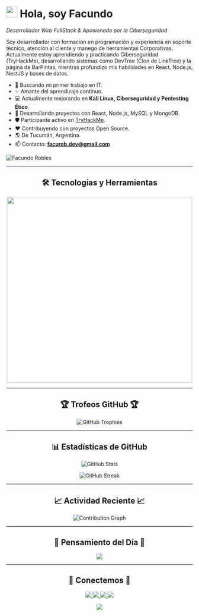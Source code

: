 <!--Header Name-->
# <img src="https://emojis.slackmojis.com/emojis/images/1531849430/4246/blob-sunglasses.gif?1531849430" width="30"/> Hola, soy Facundo
*Desarrollador Web FullStack & Apasionado por la Ciberseguridad*

<!--Start Intro-->
<p align="left">
Soy desarrollador con formación en programación y experiencia en soporte técnico, atención al cliente y manego de herramientas Corporativas. Actualmente estoy aprendiendo y practicando Ciberseguridad (TryHackMe), desarrollando sistemas como DevTree (Clon de LinkTree) y la página de BarPintas, mientras profundizo mis habilidades en React, Node.js, NestJS y bases de datos.
</p>

- 🎯 Buscando mi primer trabajo en IT.
- ✨ Amante del aprendizaje continuo.
- 💻 Actualmente mejorando en **Kali Linux, Ciberseguridad y Pentesting Ético**.
- 🚀 Desarrollando proyectos con React, Node.js, MySQL y MongoDB.
- 🛡 Participante activo en [TryHackMe](https://tryhackme.com).
- ❤️ Contribuyendo con proyectos Open Source.
- 🌎 De Tucumán, Argentina.
- 📫 Contacto: **facurob.dev@gmail.com**

<!--End Intro-->

<!--Profile Count Badge-->
<p align="left">
  <img src="https://komarev.com/ghpvc/?username=facundorobles&label=Profile%20views&color=770677&style=for-the-badge&logo=star" alt="Facundo Robles" />
</p>

---

<!--Languages and Tools Section-->
<h2 align="center">🛠 Tecnologías y Herramientas</h2>
<p align="center">
<img width="500px" src="https://skillicons.dev/icons?i=html,css,js,bootstrap,react,vite,tailwind,nodejs,express,npm,ts,mysql,mongo,py,kali,linux,windows,git,github,vscode,visualstudio,postman,netlify,aws&perline=8" />
</p>

---

<!--Trophies Section-->
<h2 align="center">🏆 Trofeos GitHub 🏆</h2>
<p align="center">
  <img src="https://github-profile-trophy.vercel.app/?username=facundorobles&theme=onedark&margin-w=15&margin-h=15" alt="GitHub Trophies" />
</p>

---

<!--Github Stats Table-->
<h2 align="center">📊 Estadísticas de GitHub</h2>
<p align="center">
  <img src="https://github-readme-stats.vercel.app/api?username=facundorobles&count_private=true&show_icons=true&theme=tokyonight" alt="GitHub Stats" />
</p>
<p align="center">
  <img src="https://streak-stats.demolab.com?user=facundorobles&theme=tokyonight" alt="GitHub Streak" />
</p>

---

<!--Contribution Graph-->
<h2 align="center">📈 Actividad Reciente 📈</h2>
<p align="center">
  <img src="https://github-readme-activity-graph.vercel.app/graph?username=facundorobles&theme=github-compact" alt="Contribution Graph" />
</p>

---

<!--Dynamic Quote Card-->
<h2 align="center">🌟 Pensamiento del Día 🌟</h2>
<p align="center">
  <img src="https://readme-daily-quotes.vercel.app/api?quote=Aprender%20no%20es%20llenar%20un%20recipiente%2C%20sino%20encender%20un%20fuego%20que%20ilumina%20el%20camino.&author=Facundo%20Robles&theme=dark&bg_color=011627&author_color=79d3c3" />
</p>

---

<!--Contact Section-->
<h2 align="center">🤝 Conectemos 🤝</h2>
<p align="center">
 <a href="https://www.linkedin.com/in/frobles-dev/" target="_blank">
   <img src="https://img.shields.io/badge/LinkedIn-0077B5?style=for-the-badge&logo=linkedin&logoColor=white" />
 </a>
 <a href="mailto:facurob.dev@gmail.com" target="_blank">
   <img src="https://img.shields.io/badge/Gmail-D14836?style=for-the-badge&logo=gmail&logoColor=white" />
 </a>
 <a href="https://tryhackme.com/p/roblesfacundo7" target="_blank">
   <img src="https://img.shields.io/badge/TryHackMe-212C42?style=for-the-badge&logo=tryhackme&logoColor=white" />
 </a>
 <a href="https://www.instagram.com/facu.rob/?next=%2F" target="_blank">
   <img src="https://img.shields.io/badge/Instagram-E4405F?style=for-the-badge&logo=instagram&logoColor=white" />
 </a>
</p>

<!--Footer-->
<p align="center">
  <img src="https://capsule-render.vercel.app/api?type=waving&color=gradient&height=65&section=footer" />
</p>
